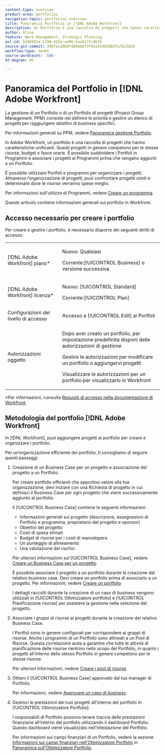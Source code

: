 ```yaml
---
content-type: overview
product-area: portfolios
navigation-topic: portfolios-overview
title: Panoramica Portfolio in [!DNL Adobe Workfront]
description: Un Portfolio è una raccolta di progetti che hanno caratteristiche unificanti. Questi progetti in genere competono per le stesse risorse, budget o fasce orarie. È possibile suddividere i Portfoli in Programmi e associare i progetti ai Programmi prima che vengano aggiunti a un Portfolio.
author: Alina
feature: Work Management, Strategic Planning
exl-id: b340501e-1190-415e-aa96-5aad177c4b7b
source-git-commit: 3097aca9b8fd856bbf3f91a354b5083fa7b23830
workflow-type: tm+mt
source-wordcount: '586'
ht-degree: 0%

---
```


# Panoramica del Portfolio in [!DNL Adobe Workfront]

<!-- Audited: 1/2024 -->

La gestione di un Portfolio o di un Portfolio di progetti (Project Group Management, PPM) consiste nel definire le priorità e gestire un elenco di progetti per raggiungere obiettivi di business specifici.

Per informazioni generali su PPM, vedere [Panoramica gestione Portfolio](/help/quicksilver/manage-work/portfolios/portfolios-overview/portfolio-managament-overview.md).

In Adobe Workfront, un portfolio è una raccolta di progetti che hanno caratteristiche unificanti. Questi progetti in genere competono per le stesse risorse, budget o fasce orarie. È possibile suddividere i Portfoli in Programmi e associare i progetti ai Programmi prima che vengano aggiunti a un Portfolio.

È possibile utilizzare Portfoli e programmi per organizzare i progetti. Attraverso l’organizzazione di progetti, puoi confrontare progetti simili e determinare dove le risorse verranno spese meglio.

Per informazioni sull&#39;utilizzo di Programmi, vedere [Creare un programma](../../../manage-work/portfolios/create-and-manage-programs/create-program.md).

Questo articolo contiene informazioni generali sui portfolio in Workfront.

## Accesso necessario per creare i portfolio

<!--leave the table uncollapsed as this article is about access-->

Per creare e gestire i portfolio, è necessario disporre dei seguenti diritti di accesso:

<table style="table-layout:auto"> 
 <col> 
 <col> 
 <tbody> 
  <tr> 
   <td role="rowheader">[!DNL Adobe Workfront] piano*</td> 
   <td> <p>Nuovo: Qualsiasi</p>
   <p>Corrente:[!UICONTROL Business] o versione successiva</p> </td> 
  </tr> 
  <tr> 
   <td role="rowheader">[!DNL Adobe Workfront] licenza*</td> 
   <td> <p>Nuovo: [!UICONTROL Standard]</p>
   <p>Corrente:[!UICONTROL Plan] </p> </td> 
  </tr> 
  <tr> 
   <td role="rowheader">Configurazioni del livello di accesso</td> 
   <td> <p>Accesso a [!UICONTROL Edit] ai Portfoli</p>  </td> 
  </tr> 
  <tr> 
   <td role="rowheader">Autorizzazioni oggetto</td> 
   <td> <p>Dopo aver creato un portfolio, per impostazione predefinita disponi delle autorizzazioni di gestione</p> 
   <p>Gestire le autorizzazioni per modificare un portfolio o aggiungervi progetti</p>
   <p>Visualizzare le autorizzazioni per un portfolio per visualizzarlo in Workfront</p>
    </td> 
  </tr> 
 </tbody> 
</table>

*Per informazioni, consulta [Requisiti di accesso nella documentazione di Workfront](/help/quicksilver/administration-and-setup/add-users/access-levels-and-object-permissions/access-level-requirements-in-documentation.md).


## Metodologia del portfolio [!DNL Adobe Workfront]

In [!DNL Workfront], puoi aggiungere progetti ai portfolio per creare e organizzare i portfolio.

Per un’organizzazione efficiente dei portfolio, ti consigliamo di seguire questi passaggi:

1. Creazione di un Business Case per un progetto e associazione del progetto a un Portfolio.

   Per creare portfolio efficienti che apportino valore alla tua organizzazione, devi iniziare con una Richiesta di progetto in cui definisci il Business Case per ogni progetto che viene successivamente aggiunto al portfolio.

   Il [!UICONTROL Business Case] contiene le seguenti informazioni:

   * Informazioni generali sul progetto (descrizione, assegnazioni di Portfolio e programma, proprietario del progetto e sponsor)
   * Obiettivi del progetto
   * Costi di spesa stimati
   * Budget di risorse per i costi di manodopera
   * Un punteggio di allineamento
   * Una valutazione del rischio

   Per ulteriori informazioni sul [!UICONTROL Business Case], vedere [Creare un Business Case per un progetto](../../../manage-work/projects/define-a-business-case/create-business-case.md).

   È possibile associare il progetto a un portfolio durante la creazione del relativo business case. Devi creare un portfolio prima di associarlo a un progetto. Per informazioni, vedere [Creare un portfolio](/help/quicksilver/manage-work/portfolios/create-and-manage-portfolios/create-portfolios.md)

   I dettagli raccolti durante la creazione di un caso di business vengono utilizzati in [!UICONTROL Ottimizzatore portfolio] e [!UICONTROL Pianificazione risorse] per assistere la gestione nella selezione del progetto.
1. Associare i gruppi di risorse ai progetti durante la creazione del relativo Business Case.

   I Portfoli sono in genere configurati per corrispondere ai gruppi di risorse. Anche i programmi di un Portfolio sono allineati a un Pool di Risorse. Questa correlazione aiuta a garantire che tutte le attività di pianificazione delle risorse rientrino nello scopo del Portfolio, in quanto i progetti all’interno dello stesso Portfolio in genere competono per le stesse risorse.

   Per ulteriori informazioni, vedere [Creare i pool di risorse](/help/quicksilver/resource-mgmt/resource-planning/resource-pools/create-resource-pools.md).

1. Ottieni il [!UICONTROL Business Case] approvato dal tuo manager di Portfolio.

   Per informazioni, vedere [Approvare un caso di business](/help/quicksilver/manage-work/projects/define-a-business-case/approve-business-case.md).
1. Gestisci le prestazioni dei tuoi progetti all&#39;interno del portfolio in [!UICONTROL Ottimizzatore Portfolio].

   I responsabili di Portfolio possono tenere traccia delle prestazioni finanziarie all’interno del portfolio utilizzando il dashboard Portfolio. Questo dashboard viene visualizzato nell’intestazione del Portfolio.

   Per informazioni sui campi finanziari di un Portfolio, vedere la sezione [Informazioni sui campi finanziari nell&#39;Ottimizzatore Portfolio](../../../manage-work/portfolios/portfolio-optimizer/portfolio-optimizer-overview.md#financial-fieds-subsection) in [Panoramica sull&#39;Ottimizzatore Portfolio](../../../manage-work/portfolios/portfolio-optimizer/portfolio-optimizer-overview.md).
